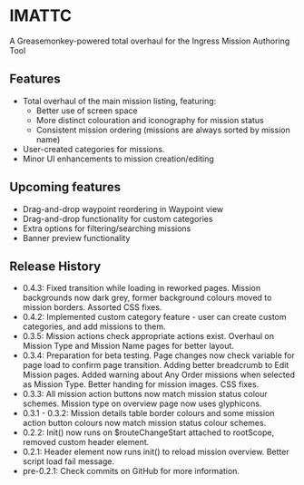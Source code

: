 # IMATTC
A Greasemonkey-powered total overhaul for the Ingress Mission Authoring Tool

## Features
- Total overhaul of the main mission listing, featuring:
  - Better use of screen space
  - More distinct colouration and iconography for mission status
  - Consistent mission ordering (missions are always sorted by mission name)
- User-created categories for missions.
- Minor UI enhancements to mission creation/editing

## Upcoming features
- Drag-and-drop waypoint reordering in Waypoint view
- Drag-and-drop functionality for custom categories
- Extra options for filtering/searching missions
- Banner preview functionality

## Release History
- 0.4.3: Fixed transition while loading in reworked pages. Mission backgrounds now dark grey, former background colours moved to mission borders. Assorted CSS fixes.
- 0.4.2: Implemented custom category feature - user can create custom categories, and add missions to them.
- 0.3.5: Mission actions check appropriate actions exist. Overhaul on Mission Type and Mission Name pages for better layout.
- 0.3.4: Preparation for beta testing. Page changes now check variable for page load to confirm page transition. Adding better breadcrumb to Edit Mission pages. Added warning about Any Order missions when selected as Mission Type. Better handing for mission images. CSS fixes.
- 0.3.3: All mission action buttons now match mission status colour schemes. Mission type on overview page now uses glyphicons.
- 0.3.1 - 0.3.2: Mission details table border colours and some mission action button colours now match mission status colour schemes.
- 0.2.2: Init() now runs on $routeChangeStart attached to rootScope, removed custom header element.
- 0.2.1: Header element now runs init() to reload mission overview. Better script load fail message.
- pre-0.2.1: Check commits on GitHub for more information.
